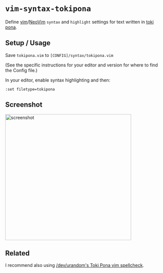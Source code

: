 # `vim-syntax-tokipona`

Define [vim]/[NeoVim] `syntax` and `highlight` settings for text written in [toki pona].


## Setup / Usage

Save `tokipona.vim` to `[CONFIG]/syntax/tokipona.vim`

(See the specific instructions for your editor and version for where to find the Config file.)

In your editor, enable syntax highlighting and then:

`:set filetype=tokipona`


## Screenshot

<a href="https://i.imgur.com/TfkF8zt.png" title="full-size screenshot (1890×1808 px)"><img src="https://i.imgur.com/TfkF8ztl.png" alt="screenshot" width="400" /></a>

## Related

 I recommend also using [/dev/urandom's Toki Pona vim spellcheck](https://gitlab.com/dev_urandom/toki-pona-vim-spellcheck).


[toki pona]: https://tokipona.org
[vim]: https://www.vim.org/
[NeoVim]: https://neovim.io
